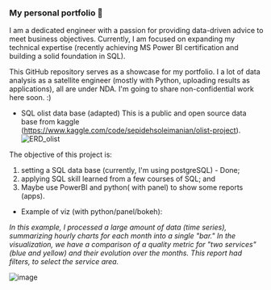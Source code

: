 ### My personal portfolio 👋

I am a dedicated engineer with a passion for providing data-driven advice to meet business objectives. Currently, I am focused on expanding my technical expertise (recently achieving MS Power BI certification and building a solid foundation in SQL).

This GitHub repository serves as a showcase for my portfolio. I a lot of data analysis as a satellite engineer (mostly with Python, uploading results as applications), all are under NDA. I'm going to share non-confidential work here soon. :)

- SQL olist data base (adapted)
This is a public and open source data base from kaggle (https://www.kaggle.com/code/sepidehsoleimanian/olist-project).
![ERD_olist](https://github.com/AndreRosaLopes/AndreRosaLopes/assets/135834696/cb9a1338-c348-4728-af01-2e45b25742b8)

The objective of this project is:
1) setting a SQL data base (currently, I'm using postgreSQL) - Done;
2) applying SQL skill learned from a few courses of SQL; and
3) Maybe use PowerBI and python( with panel) to show some reports (apps).


- Example of viz (with python/panel/bokeh):

_In this example, I processed a large amount of data (time series), summarizing hourly charts for each month into a single "bar." In the visualization, we have a comparison of a quality metric for "two services" (blue and yellow) and their evolution over the months. This report had filters, to select the service area._

![image](https://github.com/AndreRosaLopes/AndreRosaLopes/assets/135834696/1ac05b8e-0032-45ea-a4ca-350731bf2cd6)



<!--
**AndreRosaLopes/AndreRosaLopes** is a ✨ _special_ ✨ repository because its `README.md` (this file) appears on your GitHub profile.

Here are some ideas to get you started:

- 🔭 I’m currently working on ...
- 🌱 I’m currently learning ...
- 👯 I’m looking to collaborate on ...
- 🤔 I’m looking for help with ...
- 💬 Ask me about ...
- 📫 How to reach me: ...
- 😄 Pronouns: ...
- ⚡ Fun fact: ...
-->
